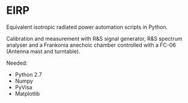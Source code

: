 # EIRP
Equivalent isotropic radiated power automation scripts in Python.

Calibration and measurement with R&S signal generator, R&S spectrum analyser and a Frankonia anechoic chamber controlled with a FC-06 (Antenna mast and turntable).

Needed:
- Python 2.7
- Numpy
- PyVisa
- Matplotlib


